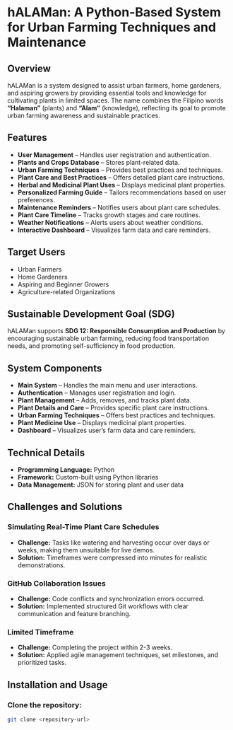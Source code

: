 # hALAMan: A Python-Based System for Urban Farming Techniques and Maintenance

## Overview

hALAMan is a system designed to assist urban farmers, home gardeners, and aspiring growers by providing essential tools and knowledge for cultivating plants in limited spaces. The name combines the Filipino words **“Halaman”** (plants) and **“Alam”** (knowledge), reflecting its goal to promote urban farming awareness and sustainable practices.

## Features

- **User Management** – Handles user registration and authentication.
- **Plants and Crops Database** – Stores plant-related data.
- **Urban Farming Techniques** – Provides best practices and techniques.
- **Plant Care and Best Practices** – Offers detailed plant care instructions.
- **Herbal and Medicinal Plant Uses** – Displays medicinal plant properties.
- **Personalized Farming Guide** – Tailors recommendations based on user preferences.
- **Maintenance Reminders** – Notifies users about plant care schedules.
- **Plant Care Timeline** – Tracks growth stages and care routines.
- **Weather Notifications** – Alerts users about weather conditions.
- **Interactive Dashboard** – Visualizes farm data and care reminders.

## Target Users

- Urban Farmers
- Home Gardeners
- Aspiring and Beginner Growers
- Agriculture-related Organizations

## Sustainable Development Goal (SDG)

hALAMan supports **SDG 12: Responsible Consumption and Production** by encouraging sustainable urban farming, reducing food transportation needs, and promoting self-sufficiency in food production.

## System Components

- **Main System** – Handles the main menu and user interactions.
- **Authentication** – Manages user registration and login.
- **Plant Management** – Adds, removes, and tracks plant data.
- **Plant Details and Care** – Provides specific plant care instructions.
- **Urban Farming Techniques** – Offers best practices and techniques.
- **Plant Medicine Use** – Displays medicinal plant properties.
- **Dashboard** – Visualizes user’s farm data and care reminders.

## Technical Details

- **Programming Language:** Python
- **Framework:** Custom-built using Python libraries
- **Data Management:** JSON for storing plant and user data

## Challenges and Solutions

### Simulating Real-Time Plant Care Schedules
- **Challenge:** Tasks like watering and harvesting occur over days or weeks, making them unsuitable for live demos.
- **Solution:** Timeframes were compressed into minutes for realistic demonstrations.

### GitHub Collaboration Issues
- **Challenge:** Code conflicts and synchronization errors occurred.
- **Solution:** Implemented structured Git workflows with clear communication and feature branching.

### Limited Timeframe
- **Challenge:** Completing the project within 2-3 weeks.
- **Solution:** Applied agile management techniques, set milestones, and prioritized tasks.

## Installation and Usage

### Clone the repository:
```sh
git clone <repository-url>
